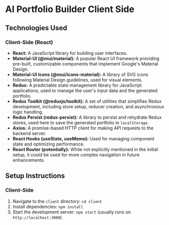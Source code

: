 # AI Portfolio Builder Client Side

## Technologies Used

### Client-Side (React)

* **React:** A JavaScript library for building user interfaces.
* **Material-UI (@mui/material):** A popular React UI framework providing pre-built, customizable components that implement Google's Material Design.
* **Material-UI Icons (@mui/icons-material):** A library of SVG icons following Material Design guidelines, used for visual elements.
* **Redux:** A predictable state management library for JavaScript applications, used to manage the user's input data and the generated portfolio.
* **Redux Toolkit (@reduxjs/toolkit):** A set of utilities that simplifies Redux development, including store setup, reducer creation, and asynchronous logic handling.
* **Redux Persist (redux-persist):** A library to persist and rehydrate Redux stores, used here to save the generated portfolio in `localStorage`.
* **Axios:** A promise-based HTTP client for making API requests to the backend server.
* **React Hooks (useState, useMemo):** Used for managing component state and optimizing performance.
* **React Router (potentially):** While not explicitly mentioned in the initial setup, it could be used for more complex navigation in future enhancements.

## Setup Instructions

### Client-Side

1.  Navigate to the `client` directory: `cd client`
2.  Install dependencies: `npm install`
3.  Start the development server: `npm start` (usually runs on `http://localhost:3000`)
